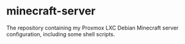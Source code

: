 # minecraft-server
The repository containing my Proxmox LXC Debian Minecraft server configuration, including some shell scripts.
